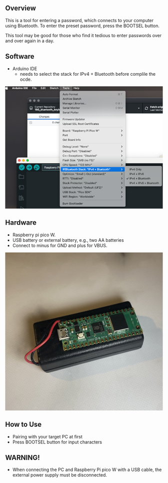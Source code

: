 ## Overview

This is a tool for entering a password, which connects to your computer using Bluetooth.
To enter the preset password, press the BOOTSEL button.

This tool may be good for those who find it tedious to enter passwords over and over again in a day.

## Software
- Arduino IDE
  - needs to select the stack for IPv4 + Bluetooth before complile the ocde.

![Alt text](image.png)

## Hardware

- Raspberry pi pico W.
- USB battery or external battery, e.g., two AA batteries
- Connect to minus for GND and plus for VBUS.

![Alt text](IMG-0225.jpg)

## How to Use
- Pairing with your target PC at first
- Press BOOTSEL button for input characters


## WARNING!

- When connecting the PC and Raspberry Pi pico W with a USB cable, the external power supply must be disconnected.

